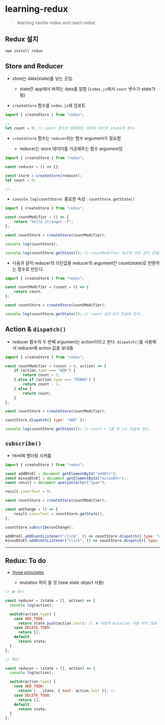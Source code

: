 # learning-redux

> learning vanilla-redux and react-redux

## Redux 설치

```bash
npm install redux
```

## Store and Reducer

- store는 data(state)를 넣는 곳임.

    * state란 app에서 바뀌는 data를 말함 (`index.js`에서 `count` 변수가 state가 됨)

- `createStore` 함수를 `index.js`에 임포트

```javascript
import { createStore } from "redux";

// ...
let count = 0; // count 함수가 변화하는 데이터 이므로 state가 된다.
```

- `createStore` 함수는 `reducer`라는 함수 argument가 필요함

    * reducer는 store 데이터를 가공해주는 함수 argument임

```javascript
import { createStore } from "redux";

const reducer = () => {};

const store = createStore(reducer);
let count = 0;

//...
```

- `console.log(countStore)` 중요한 속성 : `countStore.getState()`

```javascript
import { createStore } from "redux";

const countModifier = () => {
    return "hello stranger :P";
};

const countStore = createStore(countModifier);

console.log(countStore);
```

```javascript
console.log(countStore.getState()); // countModifier 함수의 리턴 값이 콘솔에 뜬다. => data를 가공시켜줌
```

- 다음과 같이 reducer의 리턴값을 reducer의 argument인 count(state)로 반환하는 함수로 만든다.

```javascript
import { createStore } from "redux";

const countModifier = (count = 0) => {
    return count;
};

const countStore = createStore(countModifier);

console.log(countStore.getState()); // count 값인 0이 콘솔에 뜬다.
```


## Action & `dispatch()`

- reducer 함수의 두 번째 argument는 action이라고 한다. `dispatch()`를 사용해서 reducer에 action 값을 보내줌

```javascript
import { createStore } from "redux";

const countModifier = (count = 0, action) => {
    if (action.type === "ADD") {
        return count + 1;
    } else if (action.type === "MINUS") {
        return count - 1;
    } else {
        return count;
    }
};

const countStore = createStore(countModifier);

countStore.dispatch({ type: "ADD" });

console.log(countStore.getState()); // count + 1를 한 1이 콘솔에 뜬다.
```


## `subscribe()`

- html에 렌더링 시켜줌

```javascript
import { createStore } from "redux";

const addBtnEl = document.getElementById("addBtn");
const minusBtnEl = document.getElementById("minusBtn");
const result = document.querySelector("span");

result.innerText = 0;

const countStore = createStore(countModifier);

const onChange = () => {
    result.innerText = countStore.getState();
};

countStore.subscribe(onChange);

addBtnEl.addEventListener("click", () => countStore.dispatch({ type: "add" }));
minusBtnEl.addEventListener("click", () => countStore.dispatch({ type: "minus" }));
```

<hr /> 

## Redux: To do

- [three principles](https://redux.js.org/understanding/thinking-in-redux/three-principles)

    * mutation 하지 말 것 (new state object 사용)

```javascript
// ❌ 예시

const reducer = (state = [], action) => {
  console.log(action);

  switch(action.type) {
    case ADD_TODO:
      return state.push(action.text); // ❌ 이렇게 mutation 사용 하지 않음
    case DELETE_TODO: 
      return [];
    default:
      return state;
  }
};

```

```javascript
// 예시

const reducer = (state = [], action) => {
  console.log(action);

  switch(action.type) {
    case ADD_TODO:
      return [...state, { text: action.text }]; // 
    case DELETE_TODO: 
      return [];
    default:
      return state;
  }
};

```
